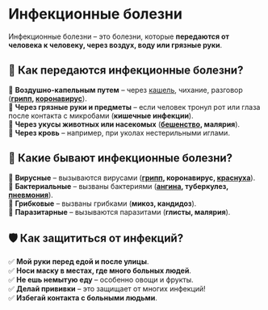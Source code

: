 # Инфекционные болезни

Инфекционные болезни – это болезни, которые **передаются от человека к человеку, через воздух, воду или грязные руки**.  

## 🦠 Как передаются инфекционные болезни?
🔹 **Воздушно-капельным путем** – через [кашель](cough.md), чихание, разговор (**[грипп](gripp.md), [коронавирус](covid.md)**).  
🔹 **Через грязные руки и предметы** – если человек тронул рот или глаза после контакта с микробами (**кишечные инфекции**).  
🔹 **Через укусы животных или насекомых** (**[бешенство](rabies.md), малярия**).  
🔹 **Через кровь** – например, при уколах нестерильными иглами.  

## 🚨 Какие бывают инфекционные болезни?
🔹 **Вирусные** – вызываются вирусами (**[грипп](gripp.md), коронавирус, [краснуха](rubella.md)**).  
🔹 **Бактериальные** – вызваны бактериями (**[ангина](tonsillitis.md), туберкулез, [пневмония](pneumonia.md)**).  
🔹 **Грибковые** – вызваны грибками (**микоз, кандидоз**).  
🔹 **Паразитарные** – вызываются паразитами (**глисты, малярия**).  

## 🛡 Как защититься от инфекций?
✅ **Мой руки перед едой и после улицы**.  
✅ **Носи маску в местах, где много больных людей**.  
✅ **Не ешь немытую еду** – особенно овощи и фрукты.  
✅ **Делай прививки** – это защищает от многих инфекций!  
✅ **Избегай контакта с больными людьми**.  

